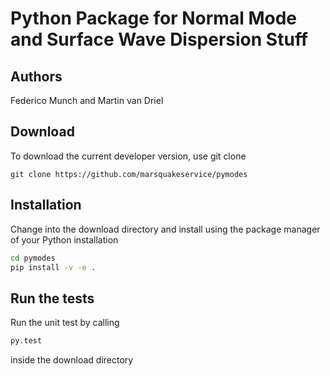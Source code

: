 # Python Package for Normal Mode and Surface Wave Dispersion Stuff

## Authors

Federico Munch and Martin van Driel 

## Download

To download the current developer version, use git clone
```
git clone https://github.com/marsquakeservice/pymodes
```

## Installation
Change into the download directory and install using the package manager of
your Python installation

```bash
cd pymodes
pip install -v -e .
```

## Run the tests
Run the unit test by calling

```bash
py.test
```

inside the download directory
